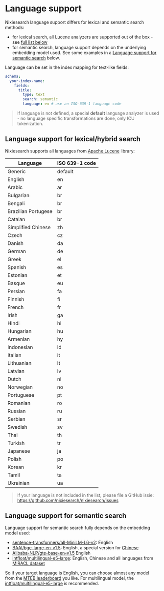 # Language support

Nixiesearch language support differs for lexical and semantic search methods:
* for lexical search, all Lucene analyzers are supported out of the box - see [full list below](#language-support-for-lexicalhybrid-search)
* for semantic search, language support depends on the underlying embedding model used. See some examples in a [Language support for semantic search](#language-support-for-semantic-search) below.

Language can be set in the index mapping for text-like fields:

```yaml
schema:
  your-index-name:
    fields:
      title:
        type: text
        search: semantic
        language: en # use an ISO-639-1 language code
```

> If language is not defined, a special **default** language analyzer is used - no language specific transformations are done, only ICU tokenization.

## Language support for lexical/hybrid search

Nixiesearch supports all languages from [Apache Lucene](https://lucene.apache.org/core/8_5_1/analyzers-common/index.html) library:

| Language            | ISO 639-1 code |
|---------------------|----------------|
| Generic             | default        |
| English             | en             |
| Arabic              | ar             |
| Bulgarian           | br             |
| Bengali             | br             |
| Brazilian Portugese | br             |
| Catalan             | br             |
| Simplified Chinese  | zh             |
| Czech               | cz             |
| Danish              | da             |
| German              | de             |
| Greek               | el             |
| Spanish             | es             |
| Estonian            | et             |
| Basque              | eu             |
| Persian             | fa             |
| Finnish             | fi             |
| French              | fr             |
| Irish               | ga             |
| Hindi               | hi             |
| Hungarian           | hu             |
| Armenian            | hy             |
| Indonesian          | id             |
| Italian             | it             |
| Lithuanian          | lt             |
| Latvian             | lv             |
| Dutch               | nl             |
| Norwegian           | no             |
| Portuguese          | pt             |
| Romanian            | ro             |
| Russian             | ru             |
| Serbian             | sr             |
| Swedish             | sv             |
| Thai                | th             |
| Turkish             | tr             |
| Japanese            | ja             |
| Polish              | po             |
| Korean              | kr             |
| Tamil               | ta             |
| Ukrainian           | ua             |

> If your language is not included in the list, please file a GitHub issie: https://github.com/nixiesearch/nixiesearch/issues

## Language support for semantic search

Language support for semantic search fully depends on the embedding model used:

* [sentence-transformers/all-MiniLM-L6-v2](): English
* [BAAI/bge-large-en-v1.5](https://huggingface.co/BAAI/bge-large-en-v1.5): English, a special version for [Chinese](https://huggingface.co/BAAI/bge-large-zh-v1.5)
* [Alibaba-NLP/gte-base-en-v1.5](https://huggingface.co/Alibaba-NLP/gte-base-en-v1.5) English
* [intfloat/multilingual-e5-large](https://huggingface.co/intfloat/multilingual-e5-large): English, Chinese and all languages from [MIRACL dataset](https://huggingface.co/datasets/miracl/miracl)

So if your target language is English, you can choose almost any model from the [MTEB leaderboard](https://huggingface.co/spaces/mteb/leaderboard) you like. For multilingual model, the [intfloat/multilingual-e5-large](https://huggingface.co/intfloat/multilingual-e5-large) is recommended.
